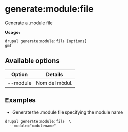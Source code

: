 # generate:module:file
Generate a .module file

**Usage:**
```
drupal generate:module:file [options]
gmf
```

## Available options
Option | Details
-------|-------------
--module | Nom del mòdul.

## Examples
* Generate the .module file specifying the module name
```
drupal generate:module:file  \
  --module="modulename"
```
